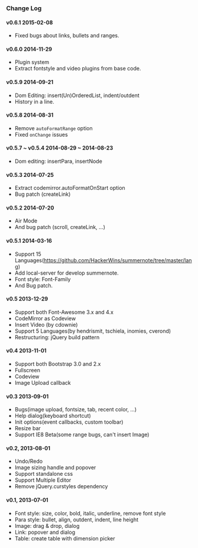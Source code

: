 ### Change Log

#### v0.6.1 2015-02-08
* Fixed bugs about links, bullets and ranges.

#### v0.6.0 2014-11-29
* Plugin system
* Extract fontstyle and video plugins from base code.

#### v0.5.9 2014-09-21
* Dom Editing: insert(Un)OrderedList, indent/outdent
* History in a line.

#### v0.5.8 2014-08-31
* Remove `autoFormatRange` option
* Fixed `onChange` issues

#### v0.5.7 ~ v0.5.4 2014-08-29 ~ 2014-08-23
* Dom editing: insertPara, insertNode

#### v0.5.3 2014-07-25
* Extract codemirror.autoFormatOnStart option
* Bug patch (createLink)

#### v0.5.2 2014-07-20
* Air Mode
* And bug patch (scroll, createLink, ...)

#### v0.5.1 2014-03-16
* Support 15 Languages(https://github.com/HackerWins/summernote/tree/master/lang)
* Add local-server for develop summernote.
* Font style: Font-Family
* And Bug patch.

#### v0.5 2013-12-29
* Support both Font-Awesome 3.x and 4.x
* CodeMirror as Codeview
* Insert Video (by cdownie)
* Support 5 Languages(by hendrismit, tschiela, inomies, cverond)
* Restructuring: jQuery build pattern

#### v0.4 2013-11-01
* Support both Bootstrap 3.0 and 2.x
* Fullscreen
* Codeview
* Image Upload callback

#### v0.3 2013-09-01
* Bugs(image upload, fontsize, tab, recent color, ...)
* Help dialog(keyboard shortcut)
* Init options(event callbacks, custom toolbar)
* Resize bar
* Support IE8 Beta(some range bugs, can't insert Image)

#### v0.2, 2013-08-01
* Undo/Redo
* Image sizing handle and popover
* Support standalone css
* Support Multiple Editor
* Remove jQuery.curstyles dependency

#### v0.1, 2013-07-01
* Font style: size, color, bold, italic, underline, remove font style
* Para style: bullet, align, outdent, indent, line height
* Image: drag & drop, dialog
* Link: popover and dialog
* Table: create table with dimension picker
